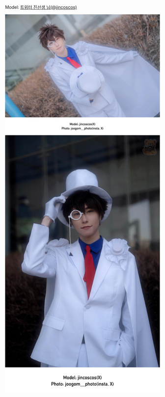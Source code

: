 ﻿---
dddd: 2024.03.09 서코 토
nickname: 진선생
sns_type: x
sns_id: jincoscos
---

<a name="jincoscos"></a>
Model: <a href="https://x.com/jincoscos" target="_blank">트위터 진선생 님(@jincoscos)</a>

![20240417171858791.webp](/assets/img/2024/03-09/진선생/20240417171858791.webp)
![20240417221831763.webp](/assets/img/2024/03-09/진선생/20240417221831763.webp)